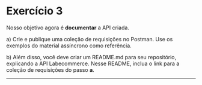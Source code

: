 # Exercício 3
Nosso objetivo agora é **documentar** a API criada.

a) Crie e publique uma coleção de requisições no Postman. Use os exemplos do material assíncrono como referência.

b) Além disso, você deve criar um README.md para seu repositório, explicando a API Labecommerce. Nesse README, inclua o link para a coleção de requisições do passo **a**.


--------------------------------------------------------------------
